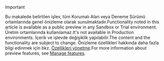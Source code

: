 > [!IMPORTANT]
> <span data-ttu-id="925ac-101">Bu makalede belirtilen işlev, tüm Korumalı Alan veya Deneme Sürümü ortamlarında genel önizleme olarak sunulmaktadır.</span><span class="sxs-lookup"><span data-stu-id="925ac-101">Functionality noted in this article is available as a public preview in any Sandbox or Trial environment.</span></span> <span data-ttu-id="925ac-102">Üretim ortamlarında kullanılamaz.</span><span class="sxs-lookup"><span data-stu-id="925ac-102">It's not available in Production environments.</span></span> <span data-ttu-id="925ac-103">İçerik ve işlevde değişiklik yapılabilir.</span><span class="sxs-lookup"><span data-stu-id="925ac-103">The content and the functionality are subject to change.</span></span> <span data-ttu-id="925ac-104">Önizleme özellikleri hakkında daha fazla bilgi edinmek için bkz. [Özellikleri yönetme](../hr-admin-manage-features.md).</span><span class="sxs-lookup"><span data-stu-id="925ac-104">For more information about preview features, see [Manage features](../hr-admin-manage-features.md).</span></span>